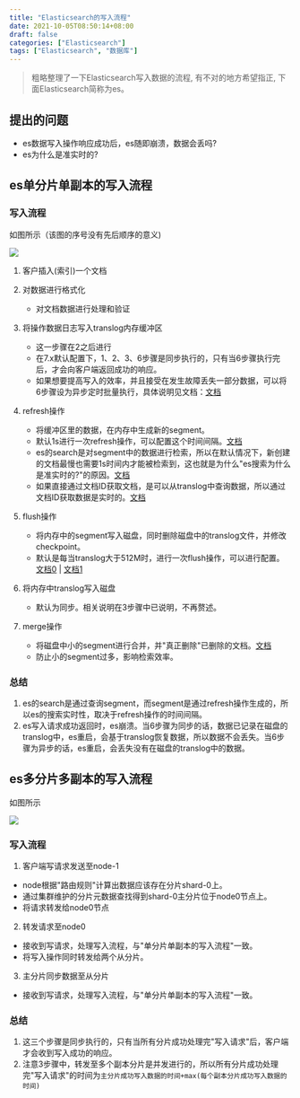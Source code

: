 ```yaml
---
title: "Elasticsearch的写入流程"
date: 2021-10-05T08:50:14+08:00
draft: false
categories: ["Elasticsearch"]
tags: ["Elasticsearch", "数据库"]
---
```


> 粗略整理了一下Elasticsearch写入数据的流程, 有不对的地方希望指正, 下面Elasticsearch简称为es。

## 提出的问题
* es数据写入操作响应成功后，es随即崩溃，数据会丢吗?
* es为什么是准实时的?

## es单分片单副本的写入流程

### 写入流程

如图所示（该图的序号没有先后顺序的意义)

![](/img/es-write/0.png)

1. 客户插入(索引)一个文档

2. 对数据进行格式化
    * 对文档数据进行处理和验证

3. 将操作数据日志写入translog内存缓冲区
    * 这一步骤在2之后进行
    * 在7.x默认配置下，1、2、3、6步骤是同步执行的，只有当6步骤执行完后，才会向客户端返回成功的响应。
    * 如果想要提高写入的效率，并且接受在发生故障丢失一部分数据，可以将6步骤设为异步定时批量执行，具体说明见文档：[文档](https://www.elastic.co/guide/en/elasticsearch/reference/7.x/index-modules-translog.html)

4. refresh操作
    * 将缓冲区里的数据，在内存中生成新的segment。
    * 默认1s进行一次refresh操作，可以配置这个时间间隔。[文档](https://www.elastic.co/guide/en/elasticsearch/reference/master/indices-refresh.html)
    * es的search是对segment中的数据进行检索，所以在默认情况下，新创建的文档最慢也需要1s时间内才能被检索到，这也就是为什么"es搜索为什么是准实时的?"的原因。[文档](https://www.elastic.co/guide/en/elasticsearch/reference/master/near-real-time.html#img-pre-refresh)
    * 如果直接通过文档ID获取文档，是可以从translog中查询数据，所以通过文档ID获取数据是实时的。[文档](https://www.elastic.co/guide/en/elasticsearch/reference/current/docs-get.html)

5. flush操作
    * 将内存中的segment写入磁盘，同时删除磁盘中的translog文件，并修改checkpoint。
    * 默认是每当translog大于512M时，进行一次flush操作，可以进行配置。[文档0](https://www.elastic.co/guide/en/elasticsearch/reference/current/indices-flush.html) | [文档1](https://www.elastic.co/guide/en/elasticsearch/reference/current/index-modules-translog.html)

6. 将内存中translog写入磁盘
    * 默认为同步。相关说明在3步骤中已说明，不再赘述。

7. merge操作
    * 将磁盘中小的segment进行合并，并"真正删除"已删除的文档。[文档](https://www.elastic.co/guide/en/elasticsearch/reference/current/index-modules-merge.html)
    * 防止小的segment过多，影响检索效率。

### 总结
1. es的search是通过查询segment，而segment是通过refresh操作生成的，所以es的搜索实时性，取决于refresh操作的时间间隔。
2. es写入请求成功返回时，es崩溃。当6步骤为同步的话，数据已记录在磁盘的translog中，es重启，会基于translog恢复数据，所以数据不会丢失。当6步骤为异步的话，es重启，会丢失没有在磁盘的translog中的数据。


## es多分片多副本的写入流程

如图所示

![](/img/es-write/1.png)

### 写入流程
1. 客户端写请求发送至node-1
* node根据"路由规则"计算出数据应该存在分片shard-0上。
* 通过集群维护的分片元数据查找得到shard-0主分片位于node0节点上。
* 将请求转发给node0节点

2. 转发请求至node0
* 接收到写请求，处理写入流程，与"单分片单副本的写入流程"一致。
* 将写入操作同时转发给两个从分片。

3. 主分片同步数据至从分片
* 接收到写请求，处理写入流程，与"单分片单副本的写入流程"一致。

### 总结
1. 这三个步骤是同步执行的，只有当所有分片成功处理完"写入请求"后，客户端才会收到写入成功的响应。
2. 注意3步骤中，转发至多个副本分片是并发进行的，所以所有分片成功处理完"写入请求"的时间为`主分片成功写入数据的时间+max(每个副本分片成功写入数据的时间)`
